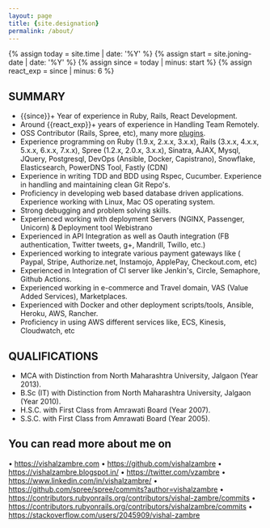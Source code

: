 ```yaml
---
layout: page
title: {site.designation}
permalink: /about/
---
```


{% assign today = site.time | date: '%Y' %}
{% assign start = site.joning-date | date: '%Y'  %}
{% assign since = today | minus: start %}
{% assign react_exp = since | minus: 6 %}
## SUMMARY
* {{since}}+ Year of experience in Ruby, Rails, React Development.
* Around {{react_exp}}+ years of experience in Handling Team Remotely.
* OSS Contributor (Rails, Spree, etc), many more <a href="https://github.com/vishalzambre?tab=repositories" target="_blank">plugins</a>.
* Experience programming on Ruby (1.9.x, 2.x.x, 3.x.x), Rails (3.x.x, 4.x.x, 5.x.x, 6.x.x, 7.x.x), Spree (1.2.x, 2.0.x, 3.x.x), Sinatra, AJAX, Mysql, JQuery, Postgresql, DevOps (Ansible, Docker, Capistrano), Snowflake, Elasticsearch, PowerDNS Tool, Fastly (CDN)
* Experience in writing TDD and BDD using Rspec, Cucumber. Experience in handling and maintaining clean Git Repo's.
* Proficiency in developing web based database driven applications. Experience working with Linux, Mac OS operating system.
* Strong debugging and problem solving skills.
* Experienced working with deployment Servers (NGINX, Passenger, Unicorn) & Deployment tool Webistrano
* Experienced in API Integration as well as Oauth integration (FB authentication, Twitter tweets, g+, Mandrill, Twillo, etc.)
* Experienced working to integrate various payment gateways like ( Paypal, Stripe, Authorize.net, Instamojo, ApplePay, Checkout.com, etc)
* Experienced in Integration of CI server like Jenkin's, Circle, Semaphore, Github Actions.
* Experienced working in e-commerce and Travel domain, VAS (Value Added Services), Marketplaces.
* Experienced with Docker and other deployment scripts/tools, Ansible, Heroku, AWS, Rancher.
* Proficiency in using AWS different services like, ECS, Kinesis, Cloudwatch, etc

## QUALIFICATIONS

* MCA with Distinction from North Maharashtra University, Jalgaon (Year 2013).
* B.Sc (IT) with Distinction from North Maharashtra University, Jalgaon (Year 2010).
* H.S.C. with First Class from Amrawati Board (Year 2007).
* S.S.C. with First Class from Amrawati Board (Year 2005).

## You can read more about me on
• https://vishalzambre.com
• https://github.com/vishalzambre
• https://vishalzambre.blogspot.in/
• https://twitter.com/vzambre
• https://www.linkedin.com/in/vishalzambre/
• https://github.com/spree/spree/commits?author=vishalzambre
• https://contributors.rubyonrails.org/contributors/vishal-zambre/commits
• https://contributors.rubyonrails.org/contributors/vishalzambre/commits
• https://stackoverflow.com/users/2045909/vishal-zambre
